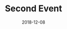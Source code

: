 ---
title: Second Event
date: 2018-12-08
image: 'https://www.carakhasiatmanfaat.com/wp-content/uploads/2014/11/dampak-buruk-keripik-kentang-bagi-kesehatan.jpg'
location: Cibubur
tags:
- event
- tech
- sport
- food
# layout: page --it takes you to a page when you click the second event
---